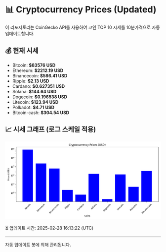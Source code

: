 
# 📊 Cryptocurrency Prices (Updated)

이 리포지토리는 CoinGecko API를 사용하여 코인 TOP 10 시세를 10분가격으로 자동 업데이트합니다.

## 💰 현재 시세
- Bitcoin: **$83576 USD**
- Ethereum: **$2212.19 USD**
- Binancecoin: **$586.41 USD**
- Ripple: **$2.13 USD**
- Cardano: **$0.627351 USD**
- Solana: **$144.64 USD**
- Dogecoin: **$0.196538 USD**
- Litecoin: **$123.94 USD**
- Polkadot: **$4.71 USD**
- Bitcoin-cash: **$304.54 USD**

## 📈 시세 그래프 (로그 스케일 적용)
![Crypto Prices](crypto_prices.png)

⏳ 업데이트 시간: 2025-02-28 16:13:22 (UTC)

---
자동 업데이트 봇에 의해 관리됩니다.
